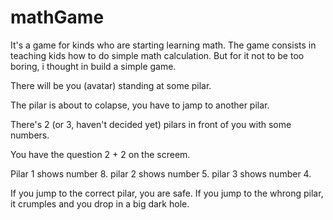 # mathGame
It's a game for kinds who are starting learning math.
The game consists in teaching kids how to do simple math calculation.
But for it not to be too boring, i thought in build a simple game.

There will be you (avatar) standing at some pilar.

The pilar is about to colapse, you have to jamp to another pilar.

There's 2 (or 3, haven't decided yet) pilars in front of you with some numbers.

You have the question 2 + 2 on the screem. 

Pilar 1 shows number 8.
pilar 2 shows number 5.
pilar 3 shows number 4.

If you jump to the correct pilar, you are safe.
If you jump to the whrong pilar, it crumples and you drop in a big dark hole.
